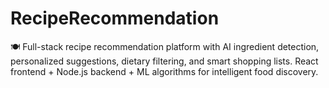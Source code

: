 # RecipeRecommendation
🍽️ Full-stack recipe recommendation platform with AI ingredient detection, personalized suggestions, dietary filtering, and smart shopping lists. React frontend + Node.js backend + ML algorithms for intelligent food discovery.
